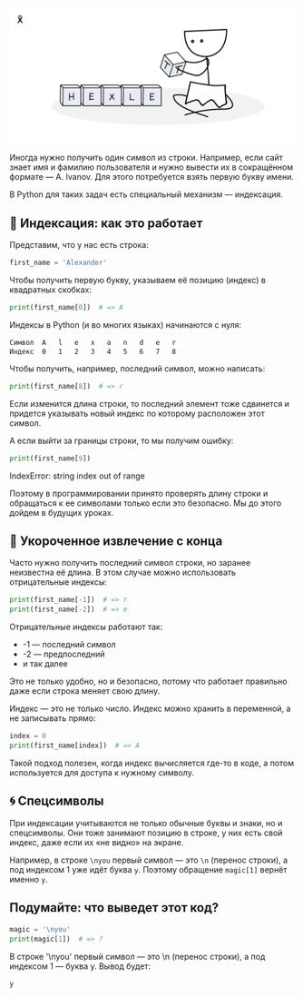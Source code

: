![Извлечение символов из строки](./assets/symbols.png)

Иногда нужно получить один символ из строки. Например, если сайт знает имя и фамилию пользователя и нужно вывести их в сокращённом формате — A. Ivanov. Для этого потребуется взять первую букву имени.

В Python для таких задач есть специальный механизм — индексация.

## 🔢 Индексация: как это работает

Представим, что у нас есть строка:

```python
first_name = 'Alexander'
```

Чтобы получить первую букву, указываем её позицию (индекс) в квадратных скобках:

```python
print(first_name[0])  # => A
```

Индексы в Python (и во многих языках) начинаются с нуля:

```text
Символ	A	l	e	x	a	n	d	e	r
Индекс	0	1	2	3	4	5	6	7	8
```

Чтобы получить, например, последний символ, можно написать:

```python
print(first_name[8])  # => r
```

Если изменится длина строки, то последний элемент тоже сдвинется и придется указывать новый индекс по которому расположен этот символ.

А если выйти за границы строки, то мы получим ошибку:

```python
print(first_name[9])
```

IndexError: string index out of range

Поэтому в программировании принято проверять длину строки и обращаться к ее символами только если это безопасно. Мы до этого дойдем в будущих уроках.

## 📍 Укороченное извлечение с конца

Часто нужно получить последний символ строки, но заранее неизвестна её длина. В этом случае можно использовать отрицательные индексы:

```python
print(first_name[-1])  # => r
print(first_name[-2])  # => e
```

Отрицательные индексы работают так:

- -1 — последний символ
- -2 — предпоследний
- и так далее

Это не только удобно, но и безопасно, потому что работает правильно даже если строка меняет свою длину.

Индекс — это не только число. Индекс можно хранить в переменной, а не записывать прямо:

```python
index = 0
print(first_name[index])  # => A
```

Такой подход полезен, когда индекс вычисляется где-то в коде, а потом используется для доступа к нужному символу.

## 🌀 Спецсимволы

При индексации учитываются не только обычные буквы и знаки, но и спецсимволы. Они тоже занимают позицию в строке, у них есть свой индекс, даже если их «не видно» на экране.

Например, в строке `\nyou` первый символ — это `\n` (перенос строки), а под индексом 1 уже идёт буква `y`. Поэтому обращение `magic[1]` вернёт именно `y`.

## Подумайте: что выведет этот код?

```python
magic = '\nyou'
print(magic[1])  # => ?
```

В строке '\nyou' первый символ — это \n (перенос строки), а под индексом 1 — буква y.
Вывод будет:

```text
y
```
